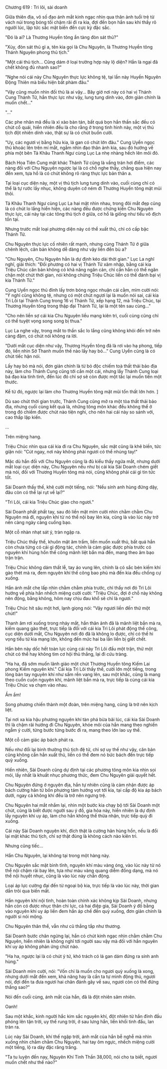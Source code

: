 




Chương 619 : Trì lôi, sài doanh


Giữa thiên địa, vô số đạo ánh mắt kinh ngạc nhìn qua thân ảnh tuổi trẻ từ vách núi trong bóng tối chậm rãi đi ra kia, đợi đến bọn hắn sau khi thấy rõ người lúc, lập tức sắc mặt biến đến cực kỳ đặc sắc.

"Đó là ai? Là Thương Huyền tông ẩn tàng đòn sát thủ?"

"Xùy, đòn sát thủ gì a, tên kia gọi là Chu Nguyên, là Thương Huyền tông Thánh Nguyên phong thủ tịch."

"Một cái thủ tịch... Cũng dám ở loại trường hợp này lộ diện? Hắn là ngại đã chết không đủ nhanh sao?"

"Nghe nói cái này Chu Nguyên thực lực không tệ, tại lần này Huyền Nguyên Động Thiên mà biểu hiện bất phàm đâu."

"Vậy cũng muốn nhìn đối thủ là ai vậy... Bây giờ nơi này có hai vị Thánh Cung Thánh Tử, hắn thực lực như vậy, lung tung dính vào, đơn giản chính là muốn chết..."

"..."

Các phe nhân mã đều là xì xào bàn tán, bất quá bọn hắn thần sắc đều có chút cổ quái, hiển nhiên đều là cho rằng ở trong tình hình này, một vị thủ tịch đột nhiên dính vào, thật sự là có chút buồn cười.

"Uy, các ngươi vị bằng hữu kia, lá gan có chút lớn đâu." Cung Uyển ngọc thủ khoác lên trên mí mắt, ngắm nhìn đạo thân ảnh kia, sau đó hướng về phía một bên Tả Khâu Thanh Ngư cùng Lục La nhẹ nhàng hếch lên môi đỏ.

Bách Hoa Tiên Cung mặt khác Thánh Tử cũng là vầng trán hơi điểm, các nàng đối với Chu Nguyên ngược lại là có chỗ nghe thấy, chẳng qua hiện nay đến xem, tựa hồ là có chút không rõ ràng thực lực bản thân a.

Tại loại cục diện này, một vị thủ tịch lung tung dính vào, cuối cùng chỉ có thể là tự rước lấy nhục, không duyên cớ ném đi Thương Huyền tông mặt mũi thôi.

Tả Khâu Thanh Ngư cùng Lục La hai mặt nhìn nhau, trong đôi mắt đẹp cũng là có chút lo lắng hiển hiện, các nàng đều được chứng kiến Chu Nguyên thực lực, cái này tại các tông thủ tịch ở giữa, cơ hồ là giống như tiểu vô địch tồn tại.

Nhưng trước mắt loại phương diện này có thể xuất thủ, chỉ có cấp bậc Thánh Tử.

Chu Nguyên thực lực cố nhiên rất mạnh, nhưng cùng Thánh Tử ở giữa chênh lệch, căn bản không dễ dàng như vậy liền đền bù a?

"Chu Nguyên, Chu Nguyên hẳn là dự định kéo dài thời gian." Lục La nghĩ nghĩ, giải thích: "Đối phương có hai vị Thánh Tử xâm nhập, bằng cái kia Triệu Chúc căn bản không có khả năng ngăn cản, chỉ cần hắn có thể ngăn chặn một chút thời gian, nói không chừng Triệu Chúc liền có thể đánh bại vị kia Thánh Tử."

Cung Uyển ngọc thủ đỉnh lấy trơn bóng ngọc nhuận cái cằm, mỉm cười nói: "Ý nghĩ cũng không tệ, nhưng có một chút ngươi lại là muốn nói sai, cái kia Trì Lôi tại Thánh Cung trong 16 vị Thánh Tử, xếp hạng 12, mà Triệu Chúc, tại Thương Huyền tông trong thập đại Thánh Tử, lại là một tên sau cùng..."

"Cho nên liền sợ cái kia Chu Nguyên liều mạng kiên trì, cuối cùng cũng chỉ có thể tuyệt vọng song song bị thua."

Lục La nghe vậy, trong mắt to thần sắc lo lắng cũng không khỏi đến trở nên càng đậm, có chút nói không ra lời.

"Dưới mắt cục diện như vậy, Thương Huyền tông đã là rơi vào hạ phong, tiếp đó, liền nhìn Sở Thanh muốn thế nào lấy hay bỏ..." Cung Uyển cũng là có chút tiếc hận nói.

Lấy hay bỏ mà nói, đơn giản chính là từ bỏ độc chiếm toà thất thải bảo địa này, làm cho Thánh Cung cũng tới cắn một cái, nhưng lấy Thánh Cung loại bá đạo kia tính tình, đến lúc đó chỉ sợ sẽ còn được một tấc lại muốn tiến một thước.

Kể từ đó, ngược lại làm cho Thương Huyền tông mặt mũi tổn thất lớn hơn. ]

Dù sao chút thời gian trước, Thánh Cung cũng mở ra một tòa thất thải bảo địa, nhưng cuối cùng kết quả là, những tông môn khác đều không thể ở trong đó chiếm được chút nào tiện nghi, cho nên hai cái này so sánh với, cao thấp lập kiến.

...

Trên miệng hang.

Triệu Chúc nhìn qua cái kia đi ra Chu Nguyên, sắc mặt cũng là khẽ biến, tức giận nói: "Cút ngay, nơi này không phải ngươi có thể nhúng tay!"

Mặc dù hắn đối với Chu Nguyên cũng là đủ kiểu thấy ngứa mắt, nhưng dưới mắt loại cục diện này, Chu Nguyên nếu như bị cái kia Sài Doanh chém giết mà nói, đối với Thương Huyền tông mà nói, cũng không phải cái gì tin tức tốt.

Sài Doanh thấy thế, khẽ cười một tiếng, nói: "Nếu sính anh hùng đứng dậy, đâu còn có thể lại rụt về lại?"

"Trì Lôi, cái kia Triệu Chúc giao cho ngươi."

Sài Doanh phất phất tay, sau đó liền mặt mỉm cười nhìn chằm chằm Chu Nguyên mà đi, nguyên khí từ nó thể nội bay lên kia, cũng là vào lúc này trở nên càng ngày càng cuồng bạo.

Một cỗ nhàn nhạt sát ý, tràn ngập ra.

Triệu Chúc thấy thế, khuôn mặt âm trầm, liền muốn xuất thủ, bất quá hắn còn chưa từng có cái gì động tác, chính là cảm giác được phía trước có nguyên khí hùng hồn thế công mãnh liệt bắn mà đến, mang theo âm bạo trận trận.

Triệu Chúc không dám thất lễ, tay áo vung lên, chính là có sắc bén kiếm khí gào thét mà ra, đem nguyên khí thế công bao phủ mà đến kia đều chống cự xuống.

Hắn ánh mắt che lấp nhìn chằm chằm phía trước, chỉ thấy nơi đó Trì Lôi hướng về phía hắn nhếch miệng cười cười: "Triệu Chúc, đợi ở chỗ này không nên động, bằng không, hôm nay chịu đau khổ sẽ chỉ là ngươi."

Triệu Chúc hít sâu một hơi, lạnh giọng nói: "Vậy ngươi liền đến thử một chút!"

Thanh âm rơi xuống trong nháy mắt, hắn thân ảnh đã là mãnh liệt bắn mà ra, kiếm quang gào thét, trực tiếp là đối với cái kia Trì Lôi phát động thế công, cục diện dưới mắt, Chu Nguyên nơi đó đã là không lo được, chỉ có thể hi vọng tiểu tử kia mạng lớn, không đến mức hai ba lần liền bị giết chết.

Hắn bên này dốc hết toàn lực cùng cái này Trì Lôi đấu một trận, thử một chút có thể hay không tìm cơ hội thủ thắng, lại đi cứu tràng.

"Ha ha, đã sớm muốn lãnh giáo một chút Thương Huyền tông Kiếm Lai phong Kiếm nguyên khí." Cái kia Trì Lôi thấy thế, cười lớn một tiếng, trong lòng bàn tay nguyên khí như sấm rền vang lên, sau một khắc, cũng là mang theo cuồn cuộn nguyên khí, mãnh liệt bắn mà ra, trực tiếp là cùng cái kia Triệu Chúc va chạm vào nhau.

Ầm ầm!

Song phương chiến thành một đoàn, trên miệng hang, cũng là trở nên kịch liệt.

Tại nơi xa kia hậu phương nguyên khí tàn phá bừa bãi lúc, cái kia Sài Doanh thì là chậm rãi hướng đi Chu Nguyên, khóe môi của hắn mang theo nghiền ngẫm ý cười, từng bước từng bước đi ra, mang theo lớn lao uy thế.

Một cỗ cảm giác áp bách phát ra.

Nếu như đổi lại bình thường thủ tịch đệ tử, chỉ sợ uy thế như vậy, căn bản cũng không cần hắn xuất thủ, liền có thể đem nó bức bách đến trực tiếp quỳ xuống.

Hiển nhiên, Sài Doanh cũng dự định tại các phương tông môn kia nhìn soi mói, lấy nhất là khuất nhục phương thức, đem Chu Nguyên giải quyết hết.

Chu Nguyên đứng ở nguyên địa, hắn tự nhiên cũng là cảm nhận được áp bách cường hãn từ bốn phương tám hướng vọt tới kia, tại cấp độ kia áp bách dưới, ngay cả không khí đều là trở nên ngưng trệ.

Chu Nguyên hai mắt nhắm lại, nhìn một bước kia chạy bộ tới Sài Doanh một chút, cũng là biết được người sau ý đồ, gia hỏa này, hiển nhiên là dự định lấy nguyên khí uy áp, làm cho hắn không thể thừa nhận, trực tiếp quỳ đi xuống.

Cái này Sài Doanh nguyên khí, đích thật là cường hãn hùng hồn, nếu là đổi lại mặt khác thủ tịch, chỉ sợ thật đúng là không cách nào kiên trì.

Nhưng cũng tiếc...

Hắn Chu Nguyên, lại không tại trong một hàng này.

Chu Nguyên sắc mặt bình tĩnh, nguyên khí màu vàng óng, vào lúc này từ nó thể nội chậm rãi bay lên, tựa như màu vàng quang diễm đồng dạng, mà nó thể nội huyết nhục, cũng là vào lúc này chấn động.

Loại áp lực cường đại đến từ ngoại bộ kia, trực tiếp là vào lúc này, thời gian dần trôi qua biến mất.

Hắn nguyên khí nội tình, hoàn toàn chính xác không kịp Sài Doanh, nhưng hắn còn có được nhục thân chi lực, cả hai điệp gia, Sài Doanh ý đồ bằng vào nguyên khí uy áp liền đem hắn áp chế đến quỳ xuống, đơn giản chính là người si nói mộng.

Chu Nguyên thân thể, vẫn như cũ thẳng tắp như thương.

Sài Doanh bước chân ngừng lại, hắn có chút kinh ngạc nhìn chằm chằm Chu Nguyên, hiển nhiên là không nghĩ tới người sau vậy mà đối với hắn nguyên khí uy áp không phản ứng chút nào.

"Ha ha, ngược lại là có chút ý tứ, khó trách có lá gan dám đứng ra sính anh hùng."

Sài Doanh mỉm cười, nói: "Vốn chỉ là muốn cho ngươi quỳ xuống là xong, nhưng dưới mắt đến xem, khả năng hay là cần ta tự mình động thủ, ngươi nói, đợi đến ta đưa ngươi hai chân đánh gãy về sau, ngươi còn có thể đứng thẳng sao?"

Nói đến cuối cùng, ánh mắt của hắn, đã là đột nhiên sâm nhiên.

Oanh!

Sau một khắc, kinh người hắc kim sắc nguyên khí, đột nhiên từ hắn đỉnh đầu phóng lên tận trời, uy thế rung trời, ở sau lưng hắn, liền khối tinh đấu, lan tràn ra.

Lúc này Sài Doanh, khí thế ngập trời, ánh mắt của hắn bễ nghễ mà nhìn xuống nhìn chằm chằm Chu Nguyên, hai tay ôm ngực, nhếch miệng cười một tiếng, lộ ra dày đặc răng trắng.

"Ta tu luyện đến nay, Nguyên Khí Tinh Thần 38,000, nói cho ta biết, ngươi muốn chết như thế nào?"




